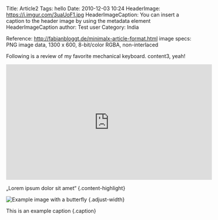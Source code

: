 Title: Article2
Tags: hello
Date: 2010-12-03 10:24
HeaderImage: https://i.imgur.com/3uaUoF1.jpg
HeaderImageCaption: You can insert a caption to the header image by using the metadata element HeaderImageCaption
author: Test user
Category: India

Reference: http://fabianbloggt.de/minimalx-article-format.html
image specs: PNG image data, 1300 x 600, 8-bit/color RGBA, non-interlaced



Following is a review of my favorite mechanical keyboard.
content3, yeah!

<div class="videoWrapper adjust-width">
<!-- Embed code from YouTube -->
<iframe width="560" height="315" src="https://www.youtube.com/embed/d5ZOpQ5o2Ns" frameborder="0" allowfullscreen></iframe>
</div>

„Lorem ipsum dolor sit amet“
{.content-highlight}

![Example image with a butterfly](https://i.imgur.com/3uaUoF1.jpg)
{.adjust-width}

This is an example caption
{.caption}


